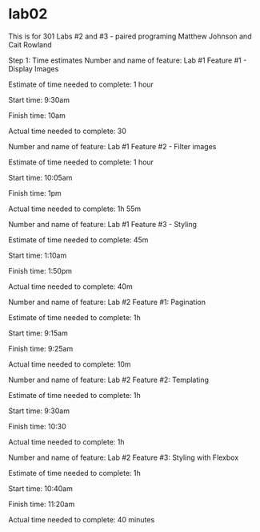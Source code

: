 # lab02
This is for 301 Labs #2 and #3 - paired programing 
Matthew Johnson and Cait Rowland 

Step 1: Time estimates 
Number and name of feature: Lab #1 Feature #1 - Display Images

Estimate of time needed to complete: 1 hour

Start time: 9:30am

Finish time: 10am

Actual time needed to complete: 30

 
Number and name of feature: Lab #1 Feature #2 - Filter images

Estimate of time needed to complete: 1 hour

Start time: 10:05am

Finish time: 1pm

Actual time needed to complete: 1h 55m


Number and name of feature: Lab #1 Feature #3 - Styling

Estimate of time needed to complete: 45m

Start time: 1:10am

Finish time: 1:50pm

Actual time needed to complete: 40m


Number and name of feature: Lab #2 Feature #1: Pagination

Estimate of time needed to complete: 1h

Start time: 9:15am

Finish time: 9:25am

Actual time needed to complete: 10m


Number and name of feature: Lab #2 Feature #2: Templating

Estimate of time needed to complete: 1h

Start time: 9:30am

Finish time: 10:30

Actual time needed to complete: 1h


Number and name of feature: Lab #2 Feature #3: Styling with Flexbox

Estimate of time needed to complete: 1h

Start time: 10:40am

Finish time: 11:20am

Actual time needed to complete: 40 minutes